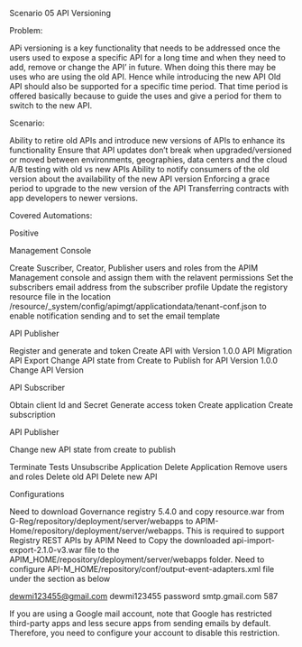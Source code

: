 Scenario 05  API Versioning


Problem:

APi versioning is a key functionality that needs to be addressed once the users used to expose a specific API for a long time and when they need to add, remove or change the API’ in future. When doing this there may be uses who are using the old API. Hence while introducing the new API Old API should also be supported for a specific time period. That time period is offered basically because to guide the uses and give a period for them to switch to the new API. 


Scenario:

Ability to retire old APIs and introduce new versions of APIs to enhance its functionality
Ensure that API updates don’t break when upgraded/versioned or moved between environments, geographies, data centers and the cloud
A/B testing with old vs new APIs
Ability to notify consumers of the old version about the availability of the new API version
Enforcing a grace period to upgrade to the new version of the API
Transferring contracts with app developers to newer versions.



Covered Automations:

Positive  

Management Console

Create Suscriber, Creator, Publisher users and roles from the APIM Management console and assign them with the relavent permissions
Set the subscribers email address from the subscriber profile
Update the registory resource file in the location /resource/_system/config/apimgt/applicationdata/tenant-conf.json to enable notification sending and to set the email template

API Publisher

Register and generate and token
Create API with Version 1.0.0
API Migration API Export
Change API state from Create to Publish for API Version 1.0.0
Change API Version 

API Subscriber


Obtain client Id and Secret
Generate  access token
Create application
Create subscription

API Publisher

Change new API state from create to publish

Terminate Tests
Unsubscribe Application
Delete Application
Remove users and roles
Delete old API
Delete new API

Configurations

Need to download Governance registry 5.4.0 and copy resource.war from G-Reg/repository/deployment/server/webapps to APIM-Home/repository/deployment/server/webapps. This is required to support Registry REST APIs by APIM
Need to Copy the downloaded api-import-export-2.1.0-v3.war file to the APIM_HOME/repository/deployment/server/webapps folder.
Need to configure API-M_HOME/repository/conf/output-event-adapters.xml file under the <adapterConfig type="email"> section as below

<property key="mail.smtp.from">dewmi123455@gmail.com</property>
       <property key="mail.smtp.user">dewmi123455</property>
       <property key="mail.smtp.password">password</property>
       <property key="mail.smtp.host">smtp.gmail.com</property>
       <property key="mail.smtp.port">587</property>


If you are using a Google mail account, note that Google has restricted third-party apps and less secure apps from sending emails by default. Therefore, you need to configure your account to disable this restriction.
